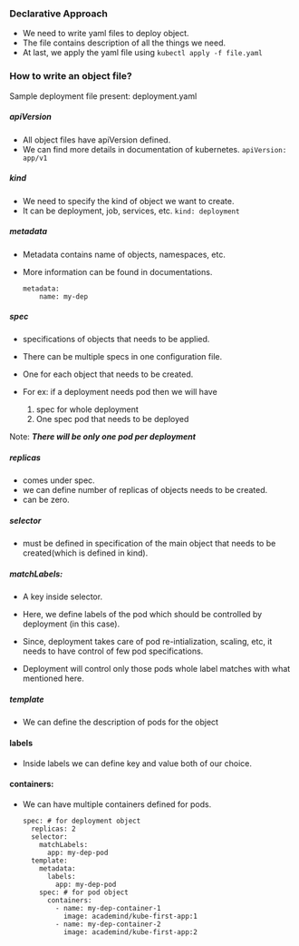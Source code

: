 ### Declarative Approach

- We need to write yaml files to deploy object.
- The file contains description of all the things we need.
- At last, we apply the yaml file using `kubectl apply -f file.yaml`

### How to write an object file?

Sample deployment file present: deployment.yaml

##### apiVersion

- All object files have apiVersion defined.
- We can find more details in documentation of kubernetes.
    `apiVersion: app/v1`

##### kind

- We need to specify the kind of object we want to create.
- It can be deployment, job, services, etc.
    `kind: deployment`

##### metadata

- Metadata contains name of objects, namespaces, etc.
- More information can be found in documentations.

    ```
    metadata:
        name: my-dep
    ```

##### spec

- specifications of objects that needs to be applied.
- There can be multiple specs in one configuration file.

- One for each object that needs to be created.
- For ex: if a deployment needs pod then we will have 
    1. spec for whole deployment
    2. One spec pod that needs to be deployed

Note: ***There will be only one pod per deployment***

##### replicas

- comes under spec.
- we can define number of replicas of objects needs to be created.
- can be zero.

##### selector

- must be defined in specification of the main object that needs to be created(which is defined in kind).

##### matchLabels:

- A key inside selector.
- Here, we define labels of the pod which should be controlled by deployment (in this case).
- Since, deployment takes care of pod re-intialization, scaling, etc, it needs to have control of few pod specifications.

- Deployment will control only those pods whole label matches with what mentioned here.

##### template

- We can define the description of pods for the object


#### labels

- Inside labels we can define key and value both of our choice.

#### containers:

- We can have multiple containers defined for pods.

    ```
    spec: # for deployment object
      replicas: 2
      selector:
        matchLabels:
          app: my-dep-pod
      template:
        metadata:
          labels:
            app: my-dep-pod
        spec: # for pod object
          containers:
            - name: my-dep-container-1
              image: academind/kube-first-app:1 
            - name: my-dep-container-2
              image: academind/kube-first-app:2
    ```